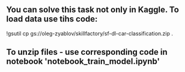 ## You can solve this task not only in Kaggle. To load data use tihs code:  
!gsutil cp gs://oleg-zyablov/skillfactory/sf-dl-car-classification.zip .  

## To unzip files - use corresponding code in notebook 'notebook_train_model.ipynb'